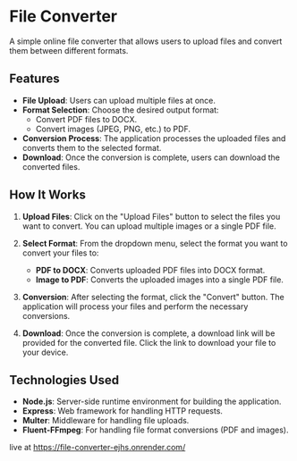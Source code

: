 # File Converter

A simple online file converter that allows users to upload files and convert them between different formats.

## Features

- **File Upload**: Users can upload multiple files at once.
- **Format Selection**: Choose the desired output format:
  - Convert PDF files to DOCX.
  - Convert images (JPEG, PNG, etc.) to PDF.
- **Conversion Process**: The application processes the uploaded files and converts them to the selected format.
- **Download**: Once the conversion is complete, users can download the converted files.

## How It Works

1. **Upload Files**: Click on the "Upload Files" button to select the files you want to convert. You can upload multiple images or a single PDF file.
  
2. **Select Format**: From the dropdown menu, select the format you want to convert your files to:
   - **PDF to DOCX**: Converts uploaded PDF files into DOCX format.
   - **Image to PDF**: Converts the uploaded images into a single PDF file.

3. **Conversion**: After selecting the format, click the "Convert" button. The application will process your files and perform the necessary conversions.

4. **Download**: Once the conversion is complete, a download link will be provided for the converted file. Click the link to download your file to your device.

## Technologies Used

- **Node.js**: Server-side runtime environment for building the application.
- **Express**: Web framework for handling HTTP requests.
- **Multer**: Middleware for handling file uploads.
- **Fluent-FFmpeg**: For handling file format conversions (PDF and images).


live at https://file-converter-ejhs.onrender.com/


